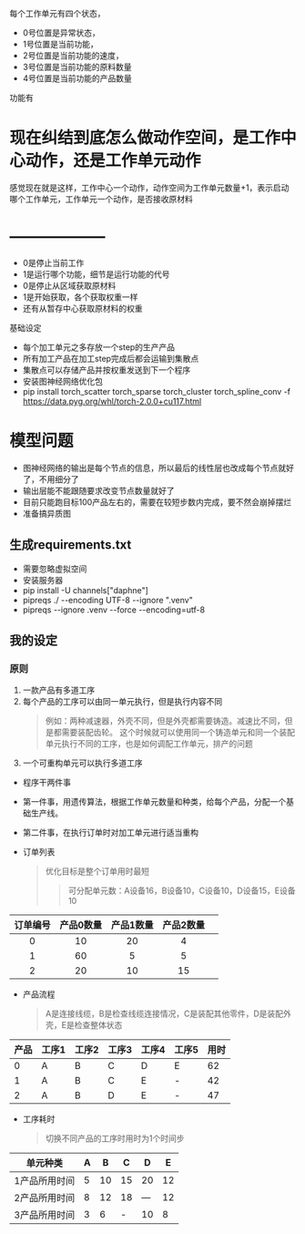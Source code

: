 每个工作单元有四个状态，

* 0号位置是异常状态，
* 1号位置是当前功能，
* 2号位置是当前功能的速度，
* 3号位置是当前功能的原料数量
* 4号位置是当前功能的产品数量

功能有

# 现在纠结到底怎么做动作空间，是工作中心动作，还是工作单元动作

感觉现在就是这样，工作中心一个动作，动作空间为工作单元数量+1，表示启动哪个工作单元，工作单元一个动作，是否接收原材料

# ——————

* 0是停止当前工作
* 1是运行哪个功能，细节是运行功能的代号
* 0是停止从区域获取原材料
* 1是开始获取，各个获取权重一样
* 还有从暂存中心获取原材料的权重

基础设定

* 每个加工单元之多存放一个step的生产产品
* 所有加工产品在加工step完成后都会运输到集散点
* 集散点可以存储产品并按权重发送到下一个程序
* 安装图神经网络优化包
* pip install torch_scatter torch_sparse torch_cluster torch_spline_conv
  -f https://data.pyg.org/whl/torch-2.0.0+cu117.html

# 模型问题

* 图神经网络的输出是每个节点的信息，所以最后的线性层也改成每个节点就好了，不用细分了
* 输出层能不能跟随要求改变节点数量就好了
* 目前只能跑目标100产品左右的，需要在较短步数内完成，要不然会崩掉摆烂
* 准备搞异质图

## 生成requirements.txt

* 需要忽略虚拟空间
* 安装服务器
* pip install -U channels["daphne"]
* pipreqs ./ --encoding UTF-8 --ignore ".venv"
* pipreqs --ignore .venv --force --encoding=utf-8

## 我的设定

### 原则

1. 一款产品有多道工序
2. 每个产品的工序可以由同一单元执行，但是执行内容不同
   > 例如：两种减速器，外壳不同，但是外壳都需要铸造。减速比不同，但是都需要装配齿轮。
   > 这个时候就可以使用同一个铸造单元和同一个装配单元执行不同的工序，也是如何调配工作单元，排产的问题
3. 一个可重构单元可以执行多道工序


* 程序干两件事
* 第一件事，用遗传算法，根据工作单元数量和种类，给每个产品，分配一个基础生产线。
* 第二件事，在执行订单时对加工单元进行适当重构

* 订单列表
  > 优化目标是整个订单用时最短
  >> 可分配单元数：A设备16，B设备10，C设备10，D设备15，E设备10

| 订单编号 | 产品0数量 | 产品1数量 | 产品2数量 |   |
|:----:|:-----:|:-----:|:-----:|---|
|  0   |  10   |  20   |   4   |   |
|  1   |  60   |   5   |   5   |   |
|  2   |  20   |  10   |  15   |   |

* 产品流程
  > A是连接线缆，B是检查线缆连接情况，C是装配其他零件，D是装配外壳，E是检查整体状态

| 产品 | 工序1 | 工序2 | 工序3 | 工序4 | 工序5 | 用时 |
|----|-----|-----|-----|-----|-----|----|
| 0  | A   | B   | C   | D   | E   | 62 |
| 1  | A   | B   | C   | E   | -   | 42 |
| 2  | A   | B   | D   | E   | -   | 47 |

* 工序耗时
  > 切换不同产品的工序时用时为1个时间步
 
| 单元种类    | A | B  | C  | D  | E  |
|---------|---|----|----|----|----|
| 1产品所用时间 | 5 | 10 | 15 | 20 | 12 |
| 2产品所用时间 | 8 | 12 | 18 | —  | 12 |
| 3产品所用时间 | 3 | 6  | -  | 10 | 8  |

